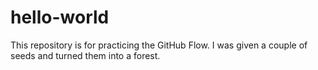 # hello-world
This repository is for practicing the GitHub Flow.
I was given a couple of seeds and turned them into a forest.
